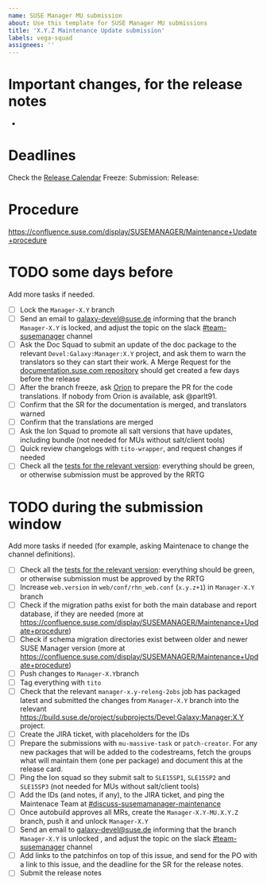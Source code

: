 ```yaml
---
name: SUSE Manager MU submission
about: Use this template for SUSE Manager MU submissions
title: 'X.Y.Z Maintenance Update submission'
labels: vega-squad
assignees: ''
---
```


# Important changes, for the release notes

- 

# Deadlines

Check the [Release Calendar](https://confluence.suse.com/display/SUSEMANAGER/Release+calendar)
Freeze: 
Submission: 
Release: 

# Procedure

https://confluence.suse.com/display/SUSEMANAGER/Maintenance+Update+procedure

# TODO some days before

Add more tasks if needed.

- [ ] Lock the `Manager-X.Y` branch
- [ ] Send an email to galaxy-devel@suse.de informing that the branch `Manager-X.Y` is locked, and adjust the topic on the slack [#team-susemanager](https://app.slack.com/client/T02863RC2AC/C02D78LLS04) channel
- [ ] Ask the Doc Squad to submit an update of the doc package to the relevant `Devel:Galaxy:Manager:X.Y` project, and ask them to warn the translators so they can start their work. A Merge Request for the [documentation.suse.com repository](https://gitlab.suse.de/susedoc/docserv-external-tree-suma) should get created a few days before the release
- [ ] After the branch freeze, ask [Orion](https://suse.slack.com/archives/C02DDMY6R0R) to prepare the PR for the code translations. If nobody from Orion is available, ask @parlt91.
- [ ] Confirm that the SR for the documentation is merged, and translators warned
- [ ] Confirm that the translations are merged
- [ ] Ask the Ion Squad to promote all salt versions that have updates, including bundle (not needed for MUs without salt/client tools)
- [ ] Quick review changelogs with `tito-wrapper`, and request changes if needed
- [ ] Check all the [tests for the relevant version](https://ci.suse.de/view/Manager/): everything should be green, or otherwise submission must be approved by the RRTG

# TODO during the submission window

Add more tasks if needed (for example, asking Maintenace to change the channel definitions).

- [ ] Check all the [tests for the relevant version](https://ci.suse.de/view/Manager/): everything should be green, or otherwise submission must be approved by the RRTG
- [ ] Increase `web.version` in `web/conf/rhn_web.conf` (`x.y.z+1`) in `Manager-X.Y` branch
- [ ] Check if the migration paths exist for both the main database and report database, if they are needed (more at https://confluence.suse.com/display/SUSEMANAGER/Maintenance+Update+procedure)
- [ ] Check if schema migration directories exist between older and newer SUSE Manager version (more at https://confluence.suse.com/display/SUSEMANAGER/Maintenance+Update+procedure)
- [ ] Push changes to `Manager-X.Y`branch
- [ ] Tag everything with `tito`
- [ ] Check that the relevant `manager-x.y-releng-2obs` job has packaged latest and submitted the changes from `Manager-X.Y` branch into the relevant https://build.suse.de/project/subprojects/Devel:Galaxy:Manager:X.Y project.
- [ ] Create the JIRA ticket, with placeholders for the IDs
- [ ] Prepare the submissions with `mu-massive-task` or `patch-creator`. For any new packages that will be added to the codestreams, fetch the groups what will maintain them (one per package) and document this at the release card.
- [ ] Ping the Ion squad so they submit salt to `SLE15SP1`, `SLE15SP2` and `SLE15SP3` (not needed for MUs without salt/client tools)
- [ ] Add the IDs (and notes, if any), to the JIRA ticket, and ping the Maintenace Team at [#discuss-susemamanager-maintenance](https://app.slack.com/client/T02863RC2AC/C02DEF2U0E5)
- [ ] Once autobuild approves all MRs, create the `Manager-X.Y-MU.X.Y.Z` branch, push it and unlock `Manager-X.Y`
- [ ] Send an email to galaxy-devel@suse.de informing that the branch `Manager-X.Y` is unlocked , and adjust the topic on the slack [#team-susemanager](https://app.slack.com/client/T02863RC2AC/C02D78LLS04) channel
- [ ] Add links to the patchinfos on top of this issue, and send for the PO with a link to this issue, and the deadline for the SR for the release notes.
- [ ] Submit the release notes
